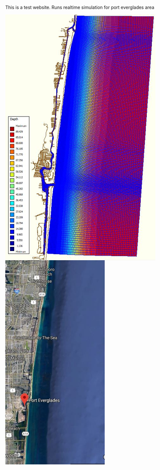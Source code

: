 
This is a test website. 
Runs realtime simulation for port everglades area
<description description description description >
<description description description description >

<img align="center" src="c24.JPG" height=".01">
<img align="left" src="map.JPG" height=".5">


